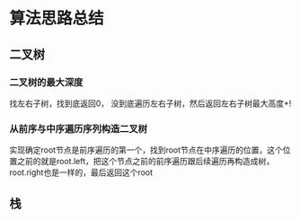 # 算法思路总结

## 二叉树

### 二叉树的最大深度

找左右子树，找到底返回0， 没到底遍历左右子树，然后返回左右子树最大高度+!

### 从前序与中序遍历序列构造二叉树

实现确定root节点是前序遍历的第一个，找到root节点在中序遍历的位置，这个位置之前的就是root.left，把这个节点之前的前序遍历跟后续遍历再构造成树，root.right也是一样的，最后返回这个root



## 栈